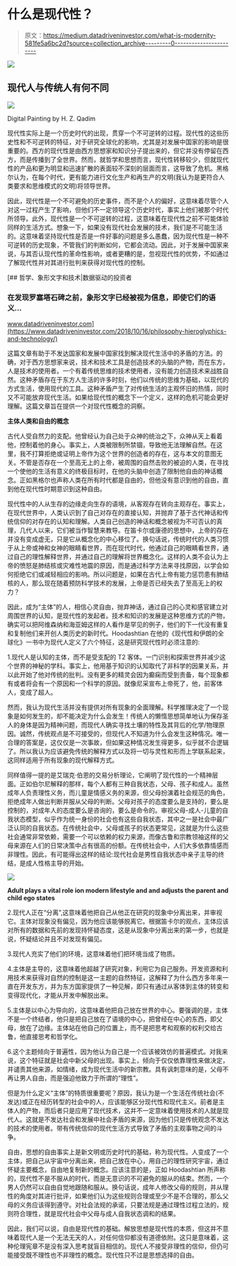 # 什么是现代性？

> 原文：<https://medium.datadriveninvestor.com/what-is-modernity-581fe5a6bc2d?source=collection_archive---------0----------------------->

[![](img/e90ed3ee1adb408a180cd57a98d9dbeb.png)](http://www.track.datadriveninvestor.com/1B9E)

## **现代人与传统人有何不同**

![](img/06e308175361d03bfb4b211c04654139.png)

Digital Painting by H. Z. Qadim

现代性实际上是一个历史时代的出现，贯穿一个不可逆转的过程。现代性的这些历史性和不可逆转的特征，对于研究全球化的影响，尤其是对发展中国家的影响是很重要的。西方的现代性是由西方思想家和知识分子提出来的，但它并没有停留在西方，而是传播到了全世界。然而，就哲学和思想而言，现代性转移较少，但就现代性的产品和更为明显和迅速扩散的表面较不深刻的层面而言，这导致了危机。黑格尔认为，在每个时代，更有能力进行文化生产和再生产的文明(我认为是更符合人类要求和思维模式的文明)将领导世界。

因此，现代性是一个不可避免的历史事件，而不是个人的偏好，这意味着尽管个人对这一过程产生了影响，但他们不一定领导这个历史时代，事实上他们被那个时代所领导。此外，现代性是一个不可逆转的过程，这意味着在现代性之前不可能体验同样的生活方式。想象一下，如果没有现代社会发展的技术，我们是不可能生活的。这意味着坚持现代性是否是一件好事的问题是多么愚蠢，因为现代性是一种不可逆转的历史现象，不管我们的判断如何，它都会流动。因此，对于发展中国家来说，与其否认现代性的革命性影响，或者更糟的是，忽视现代性的优势，不如通过了解现代性并对其进行批判来获得对现代性的控制。

[](https://www.datadriveninvestor.com/2018/10/16/philosophy-hieroglyphics-and-technology/) [## 哲学、象形文字和技术|数据驱动的投资者

### 在发现罗塞塔石碑之前，象形文字已经被视为信息，即使它们的语义…

www.datadriveninvestor.com](https://www.datadriveninvestor.com/2018/10/16/philosophy-hieroglyphics-and-technology/) 

这篇文章有助于不发达国家和发展中国家找到解决现代生活中的矛盾的方法。的确，对于西方思想家来说，技术和技术工具是创造技术的头脑的产物，而在东方，人是技术的使用者。一个有着传统思维的技术使用者，没有能力创造技术来战胜自然。这种矛盾存在于东方人生活的许多时刻，他们以传统的思维为基础，以现代的方式生活，使用现代的工具。这种矛盾产生了对传统生活的主观怀旧的热情，同时又不可能放弃现代生活。如果给现代性的概念下一个定义，这样的危机可能会更好理解。这篇文章旨在提供一个对现代性概念的洞察。

**主体人类和自由的概念**

古代人受自然力的支配。他曾经认为自己处于众神的统治之下，众神从天上看着他，控制着他的身心。事实上，人类被限制所禁锢，导致他无法理解自然。在这里，我不打算拒绝或证明上帝作为这个世界的创造者的存在，这与本文的意图无关。不管是否存在一个至高无上的上帝，被周围的自然击败的被迫的人类，在寻找一个使他的生活有意义的终极目标时，在他的头脑中创造了限制他自由的神话概念。正如黑格尔也声称人类在所有时代都是自由的，但他没有意识到他的自由，直到他在现代性时期意识到这种自由。

现代性中的人从生存的边缘走向生存的语境，从客观存在转向主观存在。事实上，在现代世界中，人类认识到了自己对存在的直接认知，并抛弃了基于古代神话和传统信仰的对存在的认知和理解。人类自己创造的神话和概念被视为不可否认的真理，几代人以来，它们被当作智慧来教导。在笛卡尔或康德的思想中，上帝的存在并没有变成虚无，只是它从概念化的中心移位了。换句话说，传统时代的人类习惯于从上帝或神和女神的眼睛看世界，而在现代时代，他通过自己的眼睛看世界，通过自己的理性解释世界，并通过自己的理解将世界概念化。这样的人类不会认为上帝的愤怒是肺结核或灾难性地震的原因，而是通过科学方法来寻找原因，以学会如何拒绝它们或减轻相应的影响。所以问题是，如果在古代上帝有能力惩罚患有肺结核的人，那么现在随着预防科学技术的发展，上帝是否已经失去了至高无上的权力？

因此，成为“主体”的人，相信心灵自由，抛弃神话，通过自己的心灵和感官建立对周围世界的认知，是现代性的发起者。技术和知识的发展是这种思维方式的产物，确实可以把阿维森纳和海亚姆这样的人看作是罕见的例子，他们的下一代没有重复和复制他们来开创人类历史的新时代。Hoodashtian 在他的《现代性和伊朗的全球化》一书中为现代人定义了六个特征，这是研究现代性时必须注意的:

1.现代人是认知的主体，而不是受支配的 T2 客体。一门识别和探索世界并减少这个世界的神秘的学科。事实上，他用基于知识的认知取代了非科学的因果关系，并以此开始了他对传统的批判。没有更多的精灵会因为癫痫而受到责备，每个现象都有或者将会有一个原因和一个科学的原因。就像尼采宣布上帝死了，他，前客体人，变成了超人。

然而，我认为现代生活并没有提供对所有现象的全面理解。科学推理决定了一个现象是如何发生的，却不能决定为什么会发生！传统人的懒惰思想简单地认为保存圣人的身体是因为精神问题，而现代人确实寻找土壤的特性及其背后的化学/物理原因。诚然，传统观点是不可接受的，但现代人不知道为什么会发生这种情况。唯一合理的答案是，这仅仅是一次事故，但如果这种情况发生得更多，似乎就不合逻辑了。所以我认为应该避免传统的解释方式以及将一切与灵性和形而上学联系起来，这同样适用于所有现象的现代解释方式。

同样值得一提的是艾瑞克·伯恩的交易分析理论，它阐明了现代性的一个精神层面。正如伯尔尼解释的那样，每个人都有三种自我状态，父母、孩子和成人。虽然成年人负责理性义务，而儿童是情感义务的来源，但父母扮演着社会规范的角色，拒绝成年人做出判断并服从父母的判断。父母对孩子的态度要么是支持的，要么是控制的，对成年人的态度要么是咨询的，要么是命令的。审视父母-成人-儿童的自我状态模型，似乎作为统一身份的社会也有这些自我状态，其中之一是社会中最广泛认同的自我状态。在传统社会中，父母或孩子的状态更常见，这就是为什么这些社会通常非常依赖，需要一个可以依赖的权力来源，而像古鲁和宗教领袖这样的父母来源在人们的日常决策中占有很高的份额。在传统社会中，人们大多依靠情感而非理性。因此，有可能得出这样的结论:现代社会是男性自我状态中亲子主导的终结，是成人性格主导的开始。

![](img/27612ba948f6dcf6504e6a9e14cd6595.png)

**Adult plays a vital role ion modern lifestyle and and adjusts the parent and child ego states**

2.现代人正在“分离”,这意味着他把自己从他正在研究的现象中分离出来，并审视它。主体对现象没有偏见，因为他应该能够脱离它。根据笛卡尔的观点，主体应该对所有的数据和先前的发现持怀疑态度，这是从现象中分离出来的第一步，也就是说，怀疑结论并且不对发现有偏见。

3.现代人充实了他们的环境，这意味着他们把环境当成了物质。

4.主体是主导的，这意味着他超越了研究对象，利用它为自己服务。开发资源和利用技术来获得对自然的控制是这一主题的自然特征，这解释了为什么西方多年来一直在开发东方，并为东方国家提供了一种见解，即只有通过从客体到主体的转变和变得现代化，才能从开发中解脱出来。

5.主体是以中心为导向的，这意味着他把自己放在世界的中心。要强调的是，主体不是一个终结者，他只是把自己放在了语境的中心，把曾经在中心的东西，即父母，放在了边缘。主体站在他自己的位置上，而不是把思考和观察的权利交给古鲁，他直接思考和哲学化。

6.这个主题倾向于普遍性，因为他认为自己是一个应该被效仿的普遍模式。对我来说，这个特征就是社会中新父母的出现。事实上，倾向于仅仅依靠理性来做决定，并谴责其他来源，如情绪，成为现代生活中的新宗教。具有讽刺意味的是，父母不再让男人自由，而是强迫他致力于所谓的“理性”。

但是为什么定义“主体”的特质很重要呢？原因，我认为是一个生活在传统社会(不发达)或正在经历转型的社会中的人，应该能够区分现代性和现代主义。前者是主体人的产物，而后者只是应用了现代技术，这并不一定意味着使用技术的人就是现代人。这就是不发达社会和发展中社会矛盾的来源，因为他们只是传统观念不发达的技术的使用者。带有传统信仰的现代生活方式导致了矛盾的主观事物之间的斗争。

自由，思想的自由事实上是新文明或历史时代的基础，称为现代性。人变成了一个主体，把自己从宇宙中分离出来，把自己放在中心，用自己的理性研究宇宙，通过怀疑主要概念，自由地复制新的概念。应该注意的是，正如 Hoodashtian 所声称的，现代性不是不服从的时代，而是无意识的不可避免的服从的结束。然而，一个男人仍然可以自由自觉地跟随和服从。换句话说，成年人修改父母的规则，并从理性的角度对其进行批评，如果他们认为这些规则合理或至少不是不合理的，那么父母的义务应该得到遵守。对社会法规的承诺，只要法规是通过理性过程立法的，规则符合理性，就是现代社会中父母与成人自我状态调和的结果。

因此，我们可以说，自由是现代性的基础。解放思想是现代性的本质，但这并不意味着现代人是一个无法无天的人，对任何信仰都没有道德依附。这只是意味着，这种伦理宪章不是没有深入思考就盲目相信的。现代人不接受非理性的信仰，但仍可能接受既不理性也不非理性的概念。现代性只不过是思想选择的自由。